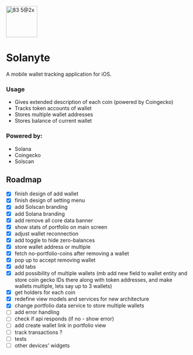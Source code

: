 <img width="85" alt="83 5@2x" src="https://user-images.githubusercontent.com/38206129/164548260-c8cb6992-b363-4902-81dd-8c20ce879adf.png">

#  Solanyte 


A mobile wallet tracking application for iOS.

### Usage
- Gives extended description of each coin (powered by Coingecko)
- Tracks token accounts of wallet
- Stores multiple wallet addresses
- Stores balance of current wallet

### Powered by:
- Solana
- Coingecko
- Solscan


## Roadmap
- [x] finish design of add wallet
- [x] finish design of setting menu
- [x] add Solscan branding
- [x] add Solana branding
- [x] add remove all core data banner
- [x] show stats of portfolio on main screen
- [x] adjust wallet reconnection
- [x] add toggle to hide zero-balances
- [x] store wallet address or multiple
- [x] fetch no-portfolio-coins after removing a wallet
- [x] pop up to accept removing wallet
- [x] add tabs
- [x] add possibility of multiple wallets (mb add new field to wallet entity and store coin gecko IDs there along with token addresses, and make wallets multiple, lets say up to 3 wallets)
- [x] get holders for each coin
- [x] redefine view models and services for new architecture
- [x] change portfolio data service to store multiple wallets
- [ ] add error handling
- [ ] check if api responds (if no - show error)
- [ ] add create wallet link in portfolio view
- [ ] track transactions ?
- [ ] tests
- [ ] other devices' widgets
